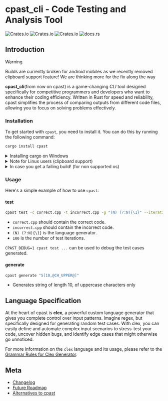 # cpast_cli - Code Testing and Analysis Tool

![Crates.io](https://img.shields.io/crates/d/cpast)
![Crates.io](https://img.shields.io/crates/v/cpast)
![Crates.io](https://img.shields.io/crates/l/cpast)
![docs.rs](https://img.shields.io/docsrs/cpast)

## Introduction

> [!WARNING]
> Builds are currently broken for android mobiles as we recently removed clipboard support feature! We are thinking more for the fix along the way

**cpast_cli**(from now on cpast) is a game-changing _CLI_ tool designed specifically for competitive programmers and developers who want to enhance their coding efficiency. Written in Rust for speed and reliability, cpast simplifies the process of comparing outputs from different code files, allowing you to focus on solving problems effectively.

### Installation

To get started with `cpast`, you need to install it. You can do this by running the following command:

```bash
cargo install cpast
```

<details>
<summary>Installing cargo on Windows</summary>
<br>
On windows, to install cargo, run these commands in terminal (for faster and lighter setup)

```bash
winget install rustup
rustup toolchain install stable-x86_64-pc-windows-gnu
rustup default stable-x86_64-pc-windows-gnu
```

</details>

<details>
<summary>Note for Linux users (clipboard support)</summary>
<br>
On Linux, you'll need to have xorg-dev and libxcb-composite0-dev to compile. On Debian and Ubuntu you can install them with

```bash
sudo apt install xorg-dev libxcb-composite0-dev
```

Required for clipboard support!

Chances are that clipboard support might be broken for some WMs like bspwm, but other features will work just fine!

</details>

<details>
<summary>In case you get a failing build! (for non supported os)</summary>
<br>
cpast is pretty minimalistic by default, but to support basic CLI features like clipboard copying etc, we need to depend on system dependencies, whose support may/may not be provided for unsupported OSes!

We have first class support for macOS, Linux (GNOME, KDE, Hyprland) and Windows

```bash
cargo install cpast 
```

</details>

### Usage

Here's a simple example of how to use `cpast`:

#### test

```bash
cpast test -c correct.cpp -t incorrect.cpp -g "(N) (?:N){\1}" --iterations 100
```

* `correct.cpp` should contain the correct code.
* `incorrect.cpp` should contain the incorrect code.
* `(N) (?:N){\1}` is the language generator.
* `100` is the number of test iterations.

`CPAST_DEBUG=1 cpast test ...` can be used to debug the test cases generated.

#### generate

```bash
cpast generate "S[10,@CH_UPPER@]"
```

* Generates string of length 10, of uppercase characters only

## Language Specification

At the heart of cpast is **clex**, a powerful custom language generator that gives you complete control over input patterns. Imagine regex, but specifically designed for generating random test cases. With clex, you can easily define and automate complex input scenarios to stress-test your code, uncover hidden bugs, and identify edge cases that might otherwise go unnoticed.

For more information on the `clex` language and its usage, please refer to the [Grammar Rules for Clex Generator](../clex/docs/CLEX_LANG_SPECS.md).

## Meta

* [Changelog](./CHANGELOG.md)
* [Future Roadmap](./docs/ROADMAP.md)
* [Alternatives to cpast](./docs/ALTERNATIVES.md)
